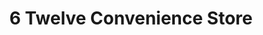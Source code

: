 ---
title: "6 Twelve Convenience Store"
url: /raleigh/6-twelve-convenience-store/
shop: convenience
---